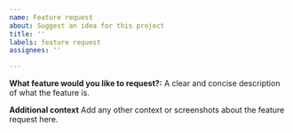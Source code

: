 ```yaml
---
name: Feature request
about: Suggest an idea for this project
title: ''
labels: feature request
assignees: ''

---
```


**What feature would you like to request?:**
A clear and concise description of what the feature is.

**Additional context**
Add any other context or screenshots about the feature request here.
